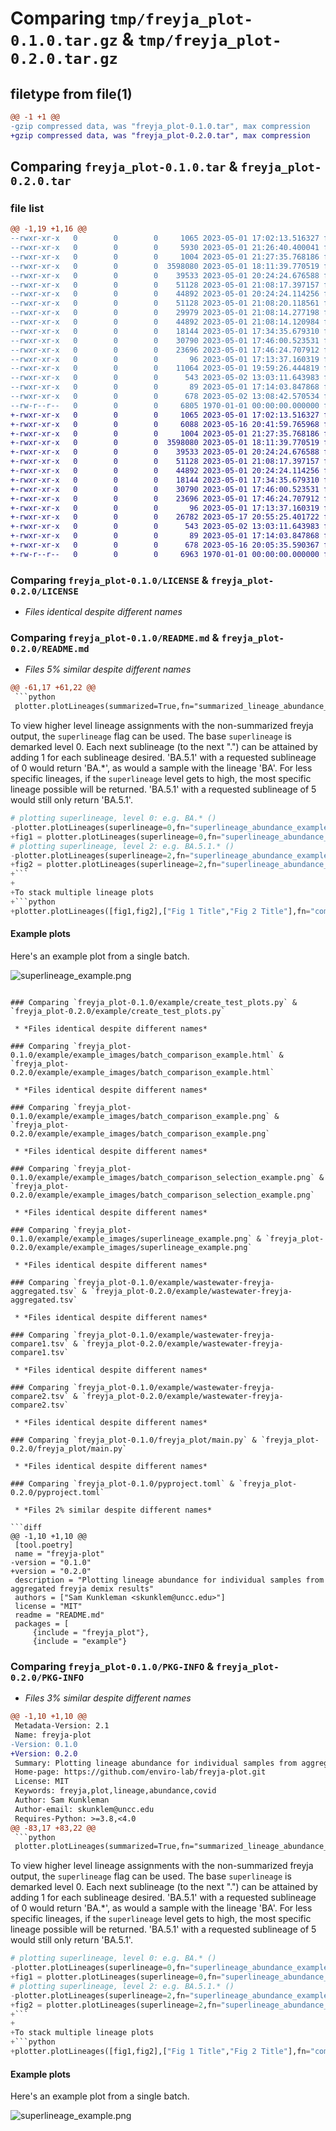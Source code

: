 # Comparing `tmp/freyja_plot-0.1.0.tar.gz` & `tmp/freyja_plot-0.2.0.tar.gz`

## filetype from file(1)

```diff
@@ -1 +1 @@
-gzip compressed data, was "freyja_plot-0.1.0.tar", max compression
+gzip compressed data, was "freyja_plot-0.2.0.tar", max compression
```

## Comparing `freyja_plot-0.1.0.tar` & `freyja_plot-0.2.0.tar`

### file list

```diff
@@ -1,19 +1,16 @@
--rwxr-xr-x   0        0        0     1065 2023-05-01 17:02:13.516327 freyja_plot-0.1.0/LICENSE
--rwxr-xr-x   0        0        0     5930 2023-05-01 21:26:40.400041 freyja_plot-0.1.0/README.md
--rwxr-xr-x   0        0        0     1004 2023-05-01 21:27:35.768186 freyja_plot-0.1.0/example/create_test_plots.py
--rwxr-xr-x   0        0        0  3598080 2023-05-01 18:11:39.770519 freyja_plot-0.1.0/example/example_images/batch_comparison_example.html
--rwxr-xr-x   0        0        0    39533 2023-05-01 20:24:24.676588 freyja_plot-0.1.0/example/example_images/batch_comparison_example.png
--rwxr-xr-x   0        0        0    51128 2023-05-01 21:08:17.397157 freyja_plot-0.1.0/example/example_images/batch_comparison_selection_example.png
--rwxr-xr-x   0        0        0    44892 2023-05-01 20:24:24.114256 freyja_plot-0.1.0/example/example_images/superlineage_example.png
--rwxr-xr-x   0        0        0    51128 2023-05-01 21:08:20.118561 freyja_plot-0.1.0/example/test_images/batch_comparison_example.png
--rwxr-xr-x   0        0        0    29979 2023-05-01 21:08:14.277198 freyja_plot-0.1.0/example/test_images/summarized_example.png
--rwxr-xr-x   0        0        0    44892 2023-05-01 21:08:14.120984 freyja_plot-0.1.0/example/test_images/superlineage_example.png
--rwxr-xr-x   0        0        0    18144 2023-05-01 17:34:35.679310 freyja_plot-0.1.0/example/wastewater-freyja-aggregated.tsv
--rwxr-xr-x   0        0        0    30790 2023-05-01 17:46:00.523531 freyja_plot-0.1.0/example/wastewater-freyja-compare1.tsv
--rwxr-xr-x   0        0        0    23696 2023-05-01 17:46:24.707912 freyja_plot-0.1.0/example/wastewater-freyja-compare2.tsv
--rwxr-xr-x   0        0        0       96 2023-05-01 17:13:37.160319 freyja_plot-0.1.0/freyja_plot/__init__.py
--rwxr-xr-x   0        0        0    11064 2023-05-01 19:59:26.444819 freyja_plot-0.1.0/freyja_plot/freyja_plot.py
--rwxr-xr-x   0        0        0      543 2023-05-02 13:03:11.643983 freyja_plot-0.1.0/freyja_plot/main.py
--rwxr-xr-x   0        0        0       89 2023-05-01 17:14:03.847868 freyja_plot-0.1.0/freyja_plot/version.py
--rwxr-xr-x   0        0        0      678 2023-05-02 13:08:42.570534 freyja_plot-0.1.0/pyproject.toml
--rw-r--r--   0        0        0     6805 1970-01-01 00:00:00.000000 freyja_plot-0.1.0/PKG-INFO
+-rwxr-xr-x   0        0        0     1065 2023-05-01 17:02:13.516327 freyja_plot-0.2.0/LICENSE
+-rwxr-xr-x   0        0        0     6088 2023-05-16 20:41:59.765968 freyja_plot-0.2.0/README.md
+-rwxr-xr-x   0        0        0     1004 2023-05-01 21:27:35.768186 freyja_plot-0.2.0/example/create_test_plots.py
+-rwxr-xr-x   0        0        0  3598080 2023-05-01 18:11:39.770519 freyja_plot-0.2.0/example/example_images/batch_comparison_example.html
+-rwxr-xr-x   0        0        0    39533 2023-05-01 20:24:24.676588 freyja_plot-0.2.0/example/example_images/batch_comparison_example.png
+-rwxr-xr-x   0        0        0    51128 2023-05-01 21:08:17.397157 freyja_plot-0.2.0/example/example_images/batch_comparison_selection_example.png
+-rwxr-xr-x   0        0        0    44892 2023-05-01 20:24:24.114256 freyja_plot-0.2.0/example/example_images/superlineage_example.png
+-rwxr-xr-x   0        0        0    18144 2023-05-01 17:34:35.679310 freyja_plot-0.2.0/example/wastewater-freyja-aggregated.tsv
+-rwxr-xr-x   0        0        0    30790 2023-05-01 17:46:00.523531 freyja_plot-0.2.0/example/wastewater-freyja-compare1.tsv
+-rwxr-xr-x   0        0        0    23696 2023-05-01 17:46:24.707912 freyja_plot-0.2.0/example/wastewater-freyja-compare2.tsv
+-rwxr-xr-x   0        0        0       96 2023-05-01 17:13:37.160319 freyja_plot-0.2.0/freyja_plot/__init__.py
+-rwxr-xr-x   0        0        0    26782 2023-05-17 20:55:25.401722 freyja_plot-0.2.0/freyja_plot/freyja_plot.py
+-rwxr-xr-x   0        0        0      543 2023-05-02 13:03:11.643983 freyja_plot-0.2.0/freyja_plot/main.py
+-rwxr-xr-x   0        0        0       89 2023-05-01 17:14:03.847868 freyja_plot-0.2.0/freyja_plot/version.py
+-rwxr-xr-x   0        0        0      678 2023-05-16 20:05:35.590367 freyja_plot-0.2.0/pyproject.toml
+-rw-r--r--   0        0        0     6963 1970-01-01 00:00:00.000000 freyja_plot-0.2.0/PKG-INFO
```

### Comparing `freyja_plot-0.1.0/LICENSE` & `freyja_plot-0.2.0/LICENSE`

 * *Files identical despite different names*

### Comparing `freyja_plot-0.1.0/README.md` & `freyja_plot-0.2.0/README.md`

 * *Files 5% similar despite different names*

```diff
@@ -61,17 +61,22 @@
 ```python
 plotter.plotLineages(summarized=True,fn="summarized_lineage_abundance_example.html")
 ```
 
 To view higher level lineage assignments with the non-summarized freyja output, the `superlineage` flag can be used. The base `superlineage` is demarked level 0. Each next sublineage (to the next ".") can be attained by adding 1 for each sublineage desired. 'BA.5.1' with a requested sublineage of 0 would return 'BA.*', as would a sample with the lineage 'BA'. For less specific lineages, if the `superlineage` level gets to high, the most specific lineage possible will be returned. 'BA.5.1' with a requested sublineage of 5 would still only return 'BA.5.1'.
 ```python
 # plotting superlineage, level 0: e.g. BA.* ()
-plotter.plotLineages(superlineage=0,fn="superlineage_abundance_example.html")
+fig1 = plotter.plotLineages(superlineage=0,fn="superlineage_abundance_example.html")
 # plotting superlineage, level 2: e.g. BA.5.1.* ()
-plotter.plotLineages(superlineage=2,fn="superlineage_abundance_example.html")
+fig2 = plotter.plotLineages(superlineage=2,fn="superlineage_abundance_example.html")
+```
+
+To stack multiple lineage plots
+```python
+plotter.plotLineages([fig1,fig2],["Fig 1 Title","Fig 2 Title"],fn="combined_plots_example.html")
 ```
 
 #### Example plots
 Here's an example plot from a single batch.
 
 ![superlineage_example.png](example/example_images/superlineage_example.png?raw=true "Lineage abundance plot with superlineage=2 - png")
```

### Comparing `freyja_plot-0.1.0/example/create_test_plots.py` & `freyja_plot-0.2.0/example/create_test_plots.py`

 * *Files identical despite different names*

### Comparing `freyja_plot-0.1.0/example/example_images/batch_comparison_example.html` & `freyja_plot-0.2.0/example/example_images/batch_comparison_example.html`

 * *Files identical despite different names*

### Comparing `freyja_plot-0.1.0/example/example_images/batch_comparison_example.png` & `freyja_plot-0.2.0/example/example_images/batch_comparison_example.png`

 * *Files identical despite different names*

### Comparing `freyja_plot-0.1.0/example/example_images/batch_comparison_selection_example.png` & `freyja_plot-0.2.0/example/example_images/batch_comparison_selection_example.png`

 * *Files identical despite different names*

### Comparing `freyja_plot-0.1.0/example/example_images/superlineage_example.png` & `freyja_plot-0.2.0/example/example_images/superlineage_example.png`

 * *Files identical despite different names*

### Comparing `freyja_plot-0.1.0/example/wastewater-freyja-aggregated.tsv` & `freyja_plot-0.2.0/example/wastewater-freyja-aggregated.tsv`

 * *Files identical despite different names*

### Comparing `freyja_plot-0.1.0/example/wastewater-freyja-compare1.tsv` & `freyja_plot-0.2.0/example/wastewater-freyja-compare1.tsv`

 * *Files identical despite different names*

### Comparing `freyja_plot-0.1.0/example/wastewater-freyja-compare2.tsv` & `freyja_plot-0.2.0/example/wastewater-freyja-compare2.tsv`

 * *Files identical despite different names*

### Comparing `freyja_plot-0.1.0/freyja_plot/main.py` & `freyja_plot-0.2.0/freyja_plot/main.py`

 * *Files identical despite different names*

### Comparing `freyja_plot-0.1.0/pyproject.toml` & `freyja_plot-0.2.0/pyproject.toml`

 * *Files 2% similar despite different names*

```diff
@@ -1,10 +1,10 @@
 [tool.poetry]
 name = "freyja-plot"
-version = "0.1.0"
+version = "0.2.0"
 description = "Plotting lineage abundance for individual samples from aggregated freyja demix results"
 authors = ["Sam Kunkleman <skunklem@uncc.edu>"]
 license = "MIT"
 readme = "README.md"
 packages = [
     {include = "freyja_plot"},
     {include = "example"}
```

### Comparing `freyja_plot-0.1.0/PKG-INFO` & `freyja_plot-0.2.0/PKG-INFO`

 * *Files 3% similar despite different names*

```diff
@@ -1,10 +1,10 @@
 Metadata-Version: 2.1
 Name: freyja-plot
-Version: 0.1.0
+Version: 0.2.0
 Summary: Plotting lineage abundance for individual samples from aggregated freyja demix results
 Home-page: https://github.com/enviro-lab/freyja-plot.git
 License: MIT
 Keywords: freyja,plot,lineage,abundance,covid
 Author: Sam Kunkleman
 Author-email: skunklem@uncc.edu
 Requires-Python: >=3.8,<4.0
@@ -83,17 +83,22 @@
 ```python
 plotter.plotLineages(summarized=True,fn="summarized_lineage_abundance_example.html")
 ```
 
 To view higher level lineage assignments with the non-summarized freyja output, the `superlineage` flag can be used. The base `superlineage` is demarked level 0. Each next sublineage (to the next ".") can be attained by adding 1 for each sublineage desired. 'BA.5.1' with a requested sublineage of 0 would return 'BA.*', as would a sample with the lineage 'BA'. For less specific lineages, if the `superlineage` level gets to high, the most specific lineage possible will be returned. 'BA.5.1' with a requested sublineage of 5 would still only return 'BA.5.1'.
 ```python
 # plotting superlineage, level 0: e.g. BA.* ()
-plotter.plotLineages(superlineage=0,fn="superlineage_abundance_example.html")
+fig1 = plotter.plotLineages(superlineage=0,fn="superlineage_abundance_example.html")
 # plotting superlineage, level 2: e.g. BA.5.1.* ()
-plotter.plotLineages(superlineage=2,fn="superlineage_abundance_example.html")
+fig2 = plotter.plotLineages(superlineage=2,fn="superlineage_abundance_example.html")
+```
+
+To stack multiple lineage plots
+```python
+plotter.plotLineages([fig1,fig2],["Fig 1 Title","Fig 2 Title"],fn="combined_plots_example.html")
 ```
 
 #### Example plots
 Here's an example plot from a single batch.
 
 ![superlineage_example.png](example/example_images/superlineage_example.png?raw=true "Lineage abundance plot with superlineage=2 - png")
```

